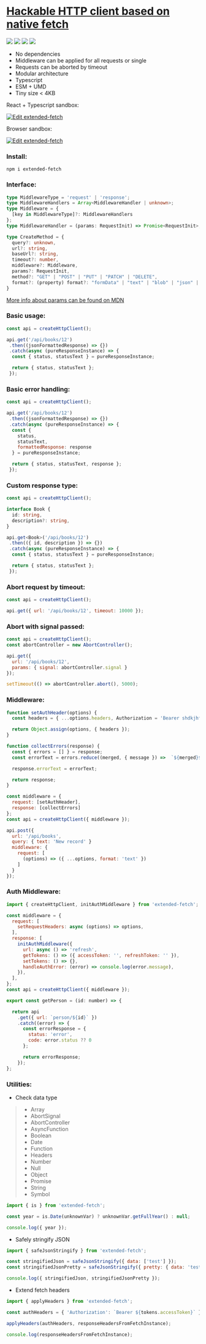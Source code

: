 # [Hackable HTTP client based on native fetch](https://www.npmjs.com/package/extended-fetch)
![](https://img.shields.io/npm/v/extended-fetch?style=flat-square)
![](https://img.shields.io/node/v/extended-fetch?style=flat-square)
![](https://img.shields.io/npm/dm/extended-fetch?style=flat-square)
[![](https://data.jsdelivr.com/v1/package/npm/extended-fetch/badge)](https://www.jsdelivr.com/package/npm/extended-fetch)

* No dependencies
* Middleware can be applied for all requests or single
* Requests can be aborted by timeout
* Modular architecture
* Typescript
* ESM + UMD
* Tiny size < 4KB

React + Typescript sandbox:

[![Edit extended-fetch](https://codesandbox.io/static/img/play-codesandbox.svg)](https://codesandbox.io/s/extended-fetch-react-typescript-ryxrdj?file=/src/App/App.tsx)

Browser sandbox:

[![Edit extended-fetch](https://codesandbox.io/static/img/play-codesandbox.svg)](https://codesandbox.io/s/lingering-shape-8pml00?fontsize=14&hidenavigation=1&theme=dark)

### **Install:**

```
npm i extended-fetch
```

### **Interface:**

```typescript
type MiddlewareType = 'request' | 'response';
type MiddlewareHandlers = Array<MiddlewareHandler | unknown>;
type Middleware = {
  [key in MiddlewareType]?: MiddlewareHandlers
};
type MiddlewareHandler = (params: RequestInit) => Promise<RequestInit>;

type CreateMethod = {
  query?: unknown,
  url?: string,
  baseUrl?: string,
  timeout?: number,
  middleware?: Middleware,
  params?: RequestInit,
  method?: "GET" | "POST" | "PUT" | "PATCH" | "DELETE",
  format?: (property) format?: "formData" | "text" | "blob" | "json" | "arrayBuffer">,
}
```

[More info about params can be found on MDN](https://developer.mozilla.org/en-US/docs/Web/API/fetch#parameters)

### **Basic usage:**

```javascript
const api = createHttpClient();

api.get('/api/books/12')
 .then((jsonFormattedResponse) => {})
 .catch(async (pureResponseInstance) => {
  const { status, statusText } = pureResponseInstance;

  return { status, statusText };
 });
```

### **Basic error handling:**

```javascript
const api = createHttpClient();

api.get('/api/books/12')
 .then((jsonFormattedResponse) => {})
 .catch(async (pureResponseInstance) => {
  const {
    status,
    statusText,
    formattedResponse: response
  } = pureResponseInstance;

  return { status, statusText, response };
 });
```

### **Custom response type:**

```typescript
const api = createHttpClient();

interface Book {
  id: string,
  description?: string,
}

api.get<Book>('/api/books/12')
 .then(({ id, description }) => {})
 .catch(async (pureResponseInstance) => {
  const { status, statusText } = pureResponseInstance;

  return { status, statusText };
 });
```

### **Abort request by timeout:**

```javascript
const api = createHttpClient();

api.get({ url: '/api/books/12', timeout: 10000 });
```

### **Abort with signal passed:**

```javascript
const api = createHttpClient();
const abortController = new AbortController();

api.get({
  url: '/api/books/12',
  params: { signal: abortController.signal }
});

setTimeout(() => abortController.abort(), 5000);
```

### **Middleware:**

```javascript
function setAuthHeader(options) {
  const headers = { ...options.headers, Authorization = 'Bearer shdkjhf798798jsjjs' };

  return Object.assign(options, { headers });
}

function collectErrors(response) {
  const { errors = [] } = response;
  const errorText = errors.reduce((merged, { message }) =>  `${merged}${message}`, '');

  response.errorText = errorText;

  return response;
}

const middleware = {
  request: [setAuthHeader],
  response: [collectErrors]
};
const api = createHttpClient({ middleware });

api.post({
  url: '/api/books',
  query: { text: 'New record' }
  middleware: {
    request: [
      (options) => ({ ...options, format: 'text' })
    ]
  }
});
```

### **Auth Middleware:**

```javascript
import { createHttpClient, initAuthMiddleware } from 'extended-fetch';

const middleware = {
  request: [
    setRequestHeaders: async (options) => options,
  ],
  response: [
    initAuthMiddleware({
      url: async () => 'refresh',
      getTokens: () => ({ accessToken: '', refreshToken: '' }),
      setTokens: () => {},
      handleAuthError: (error) => console.log(error.message),
    }),
  ],
};
const api = createHttpClient({ middleware });

export const getPerson = (id: number) => {

  return api
    .get({ url: `person/${id}` })
    .catch((error) => {
      const errorResponse = {
        status: 'error',
        code: error.status ?? 0
      };

      return errorResponse;
    });
};
```

### **Utilities:**

* Check data type

>  - Array
>  - AbortSignal
>  - AbortController
>  - AsyncFunction
>  - Boolean
>  - Date
>  - Function
>  - Headers
>  - Number
>  - Null
>  - Object
>  - Promise
>  - String
>  - Symbol


```javascript
import { is } from 'extended-fetch';

const year = is.Date(unknownVar) ? unknownVar.getFullYear() : null;

console.log({ year });
```

* Safely stringify JSON

```javascript
import { safeJsonStringify } from 'extended-fetch';

const stringifiedJson = safeJsonStringify({ data: ['test'] });
const stringifiedJsonPretty = safeJsonStringify({ pretty: { data: 'test' } }, 2);

console.log({ stringifiedJson, stringifiedJsonPretty });
```

* Extend fetch headers

```javascript
import { applyHeaders } from 'extended-fetch';

const authHeaders = { 'Authorization': `Bearer ${tokens.accessToken}` };

applyHeaders(authHeaders, responseHeadersFromFetchInstance);

console.log(responseHeadersFromFetchInstance);
```
